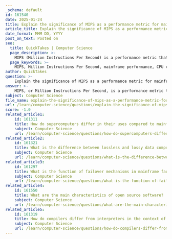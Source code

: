 ```yaml
---
_schema: default
id: 161540
date: 2025-01-24
title: Explain the significance of MIPS as a performance metric for mainframe computers.
article_title: Explain the significance of MIPS as a performance metric for mainframe computers.
date_format: MMM DD, YYYY
post_on_text: Posted on
seo:
  title: QuickTakes | Computer Science
  page_description: >-
    MIPS (Million Instructions Per Second) is a performance metric that quantifies the computing capacity of mainframe computers, historically significant for evaluating processing capabilities, cost-effectiveness, and workload normalization, though the industry is transitioning towards MSUs for modern assessments.
  page_keywords: >-
    MIPS, Million Instructions Per Second, mainframe performance, CPU capacity, historical context, cost assessment, workload normalization, MSUs, performance comparison, instruction complexity, computing resources, capacity planning
author: QuickTakes
question: >-
    Explain the significance of MIPS as a performance metric for mainframe computers.
answer: >-
    MIPS, or Million Instructions Per Second, is a performance metric that has historically been significant for mainframe computers. It serves as a measure of the computing capacity of a mainframe by quantifying the number of instructions that the CPU can execute in one second. Here are some key points regarding the significance of MIPS as a performance metric for mainframe computers:\n\n1. **Historical Context**: MIPS was widely used in the past to evaluate the performance of mainframe systems. It provided a straightforward way to compare the processing capabilities of different mainframe models. For instance, early IBM mainframes, such as the S/370, were capable of executing around 1 million instructions per second, which was a benchmark for their performance.\n\n2. **Cost Assessment**: MIPS has been utilized as a basis for billing in shared-service environments. Outsourcers often charge customers based on the MIPS consumption of their workloads. This means that organizations could assess the cost-effectiveness of their computing resources by evaluating how many MIPS they were getting for their investment.\n\n3. **Normalization of Workloads**: MIPS allows for the normalization of CPU utilization across different hardware configurations. This means that a given workload can be assessed in terms of MIPS, providing a consistent metric for understanding performance irrespective of the underlying hardware differences.\n\n4. **Transition to MSUs**: While MIPS was once a primary metric, the industry has shifted towards using MSUs (Million Service Units) for measuring mainframe capacity. MSUs provide a more modern and nuanced approach to capacity planning and billing, as they account for the actual service delivered by the infrastructure rather than just raw instruction execution. This shift reflects advancements in hardware and software efficiency, where newer systems can deliver more MIPS per CPU second.\n\n5. **Performance Comparison**: MIPS can be used to compare the performance of different mainframe models. Newer models typically deliver higher MIPS rates, which can be referenced in standard MIPS tables provided by manufacturers like IBM. This allows organizations to make informed decisions when upgrading or purchasing new mainframe systems.\n\n6. **Limitations**: Despite its historical significance, MIPS has limitations as a performance metric. It does not account for the complexity of instructions or the actual workload performance, which can vary significantly based on the type of tasks being executed. As a result, while MIPS can provide a general sense of performance, it may not fully capture the efficiency or effectiveness of a mainframe in real-world applications.\n\nIn summary, MIPS has played a crucial role in the historical assessment of mainframe performance, particularly in terms of cost and capacity planning. However, the industry is increasingly favoring MSUs as a more relevant metric for modern mainframe environments.
subject: Computer Science
file_name: explain-the-significance-of-mips-as-a-performance-metric-for-mainframe-computers.md
url: /learn/computer-science/questions/explain-the-significance-of-mips-as-a-performance-metric-for-mainframe-computers
score: -1.0
related_article1:
    id: 161311
    title: How do supercomputers differ in their uses compared to mainframe computers?
    subject: Computer Science
    url: /learn/computer-science/questions/how-do-supercomputers-differ-in-their-uses-compared-to-mainframe-computers
related_article2:
    id: 161321
    title: What is the difference between lossless and lossy data compression?
    subject: Computer Science
    url: /learn/computer-science/questions/what-is-the-difference-between-lossless-and-lossy-data-compression
related_article3:
    id: 161297
    title: What is the function of failover mechanisms in mainframe fault tolerance?
    subject: Computer Science
    url: /learn/computer-science/questions/what-is-the-function-of-failover-mechanisms-in-mainframe-fault-tolerance
related_article4:
    id: 161550
    title: What are the main characteristics of open source software?
    subject: Computer Science
    url: /learn/computer-science/questions/what-are-the-main-characteristics-of-open-source-software
related_article5:
    id: 161319
    title: How do compilers differ from interpreters in the context of translators?
    subject: Computer Science
    url: /learn/computer-science/questions/how-do-compilers-differ-from-interpreters-in-the-context-of-translators
---
```


&nbsp;